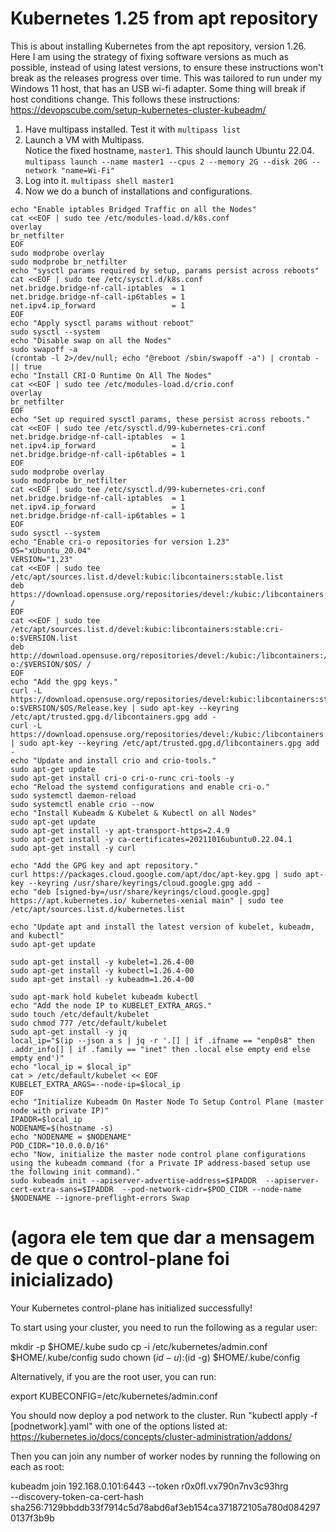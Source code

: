 # Kubernetes 1.25 from apt repository
This is about installing Kubernetes from the apt repository, version 1.26. Here I am using the strategy of fixing software versions as much as possible, instead of using latest versions, to ensure these instructions won't break as the releases progress over time. This was tailored to run under my Windows 11 host, that has an USB wi-fi adapter. Some thing will break if host conditions change.
This follows these instructions: https://devopscube.com/setup-kubernetes-cluster-kubeadm/
1. Have multipass installed. 
Test it with `multipass list`
2. Launch a VM with Multipass.  
Notice the fixed hostname, `master1`. This should launch Ubuntu 22.04.  
`multipass launch --name master1 --cpus 2 --memory 2G --disk 20G --network "name=Wi-Fi"`
3. Log into it. `multipass shell master1`
4. Now we do a bunch of installations and configurations. 
```
echo "Enable iptables Bridged Traffic on all the Nodes"
cat <<EOF | sudo tee /etc/modules-load.d/k8s.conf
overlay
br_netfilter
EOF
sudo modprobe overlay
sudo modprobe br_netfilter
echo "sysctl params required by setup, params persist across reboots"
cat <<EOF | sudo tee /etc/sysctl.d/k8s.conf
net.bridge.bridge-nf-call-iptables  = 1
net.bridge.bridge-nf-call-ip6tables = 1
net.ipv4.ip_forward                 = 1
EOF
echo "Apply sysctl params without reboot"
sudo sysctl --system
echo "Disable swap on all the Nodes"
sudo swapoff -a
(crontab -l 2>/dev/null; echo "@reboot /sbin/swapoff -a") | crontab - || true
echo "Install CRI-O Runtime On All The Nodes"
cat <<EOF | sudo tee /etc/modules-load.d/crio.conf
overlay
br_netfilter
EOF
echo "Set up required sysctl params, these persist across reboots."
cat <<EOF | sudo tee /etc/sysctl.d/99-kubernetes-cri.conf
net.bridge.bridge-nf-call-iptables  = 1
net.ipv4.ip_forward                 = 1
net.bridge.bridge-nf-call-ip6tables = 1
EOF
sudo modprobe overlay
sudo modprobe br_netfilter
cat <<EOF | sudo tee /etc/sysctl.d/99-kubernetes-cri.conf
net.bridge.bridge-nf-call-iptables  = 1
net.ipv4.ip_forward                 = 1
net.bridge.bridge-nf-call-ip6tables = 1
EOF
sudo sysctl --system
echo "Enable cri-o repositories for version 1.23"
OS="xUbuntu_20.04"
VERSION="1.23"
cat <<EOF | sudo tee /etc/apt/sources.list.d/devel:kubic:libcontainers:stable.list
deb https://download.opensuse.org/repositories/devel:/kubic:/libcontainers:/stable/$OS/ /
EOF
cat <<EOF | sudo tee /etc/apt/sources.list.d/devel:kubic:libcontainers:stable:cri-o:$VERSION.list
deb http://download.opensuse.org/repositories/devel:/kubic:/libcontainers:/stable:/cri-o:/$VERSION/$OS/ /
EOF
echo "Add the gpg keys."
curl -L https://download.opensuse.org/repositories/devel:kubic:libcontainers:stable:cri-o:$VERSION/$OS/Release.key | sudo apt-key --keyring /etc/apt/trusted.gpg.d/libcontainers.gpg add -
curl -L https://download.opensuse.org/repositories/devel:/kubic:/libcontainers:/stable/$OS/Release.key | sudo apt-key --keyring /etc/apt/trusted.gpg.d/libcontainers.gpg add -
echo "Update and install crio and crio-tools."
sudo apt-get update
sudo apt-get install cri-o cri-o-runc cri-tools -y
echo "Reload the systemd configurations and enable cri-o."
sudo systemctl daemon-reload
sudo systemctl enable crio --now
echo "Install Kubeadm & Kubelet & Kubectl on all Nodes"
sudo apt-get update
sudo apt-get install -y apt-transport-https=2.4.9
sudo apt-get install -y ca-certificates=20211016ubuntu0.22.04.1
sudo apt-get install -y curl

echo "Add the GPG key and apt repository."
curl https://packages.cloud.google.com/apt/doc/apt-key.gpg | sudo apt-key --keyring /usr/share/keyrings/cloud.google.gpg add -
echo "deb [signed-by=/usr/share/keyrings/cloud.google.gpg] https://apt.kubernetes.io/ kubernetes-xenial main" | sudo tee /etc/apt/sources.list.d/kubernetes.list

echo "Update apt and install the latest version of kubelet, kubeadm, and kubectl"
sudo apt-get update

sudo apt-get install -y kubelet=1.26.4-00
sudo apt-get install -y kubectl=1.26.4-00 
sudo apt-get install -y kubeadm=1.26.4-00

sudo apt-mark hold kubelet kubeadm kubectl
echo "Add the node IP to KUBELET_EXTRA_ARGS."
sudo touch /etc/default/kubelet
sudo chmod 777 /etc/default/kubelet
sudo apt-get install -y jq
local_ip="$(ip --json a s | jq -r '.[] | if .ifname == "enp0s8" then .addr_info[] | if .family == "inet" then .local else empty end else empty end')"
echo "local_ip = $local_ip"
cat > /etc/default/kubelet << EOF
KUBELET_EXTRA_ARGS=--node-ip=$local_ip
EOF
echo "Initialize Kubeadm On Master Node To Setup Control Plane (master node with private IP)"
IPADDR=$local_ip
NODENAME=$(hostname -s)
echo "NODENAME = $NODENAME"
POD_CIDR="10.0.0.0/16"
echo "Now, initialize the master node control plane configurations using the kubeadm command (for a Private IP address-based setup use the following init command)."
sudo kubeadm init --apiserver-advertise-address=$IPADDR  --apiserver-cert-extra-sans=$IPADDR  --pod-network-cidr=$POD_CIDR --node-name $NODENAME --ignore-preflight-errors Swap
```



# (agora ele tem que dar a mensagem de que o control-plane foi inicializado)



Your Kubernetes control-plane has initialized successfully!

To start using your cluster, you need to run the following as a regular user:

  mkdir -p $HOME/.kube
  sudo cp -i /etc/kubernetes/admin.conf $HOME/.kube/config
  sudo chown $(id -u):$(id -g) $HOME/.kube/config

Alternatively, if you are the root user, you can run:

  export KUBECONFIG=/etc/kubernetes/admin.conf

You should now deploy a pod network to the cluster.
Run "kubectl apply -f [podnetwork].yaml" with one of the options listed at:
  https://kubernetes.io/docs/concepts/cluster-administration/addons/

Then you can join any number of worker nodes by running the following on each as root:

kubeadm join 192.168.0.101:6443 --token r0x0fl.vx790n7nv3c93hrg \
        --discovery-token-ca-cert-hash sha256:7129bbddb33f7914c5d78abd6af3eb154ca371872105a780d0842970137f3b9b